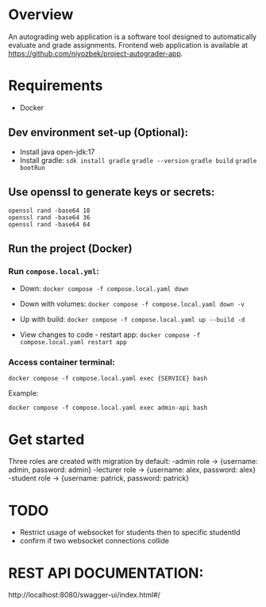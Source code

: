 # Overview
An autograding web application is a software tool designed to automatically evaluate and grade assignments.
Frontend web application is available at https://github.com/niyozbek/project-autograder-app.

# Requirements
- Docker

## Dev environment set-up (Optional):
- Install java open-jdk:17
- Install gradle:
  `sdk install gradle`
  `gradle --version`
  `gradle build`
  `gradle bootRun`

## Use openssl to generate keys or secrets:
    openssl rand -base64 18
    openssl rand -base64 36
    openssl rand -base64 64

## Run the project (Docker)

### Run `compose.local.yml`:
- Down:
  `docker compose -f compose.local.yaml down`

- Down with volumes:
  `docker compose -f compose.local.yaml down -v`

- Up with build:
  `docker compose -f compose.local.yaml up --build -d`

- View changes to code - restart app:
  `docker compose -f compose.local.yaml restart app`

### Access container terminal:
    docker compose -f compose.local.yaml exec {SERVICE} bash
Example:

    docker compose -f compose.local.yaml exec admin-api bash

# Get started
Three roles are created with migration by default:
-admin role -> {username: admin, password: admin}
-lecturer role -> {username: alex, password: alex}
-student role -> {username: patrick, password: patrick}

# TODO
- Restrict usage of websocket for students then to specific studentId
- confirm if two websocket connections collide

# REST API DOCUMENTATION: 
http://localhost:8080/swagger-ui/index.html#/
